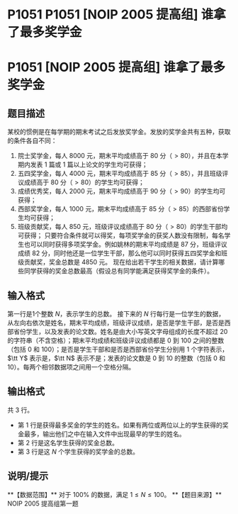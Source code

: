 # P1051 P1051 [NOIP 2005 提高组] 谁拿了最多奖学金

# P1051 [NOIP 2005 提高组] 谁拿了最多奖学金

## 题目描述

某校的惯例是在每学期的期末考试之后发放奖学金。发放的奖学金共有五种，获取的条件各自不同：
1. 院士奖学金，每人 $8000$ 元，期末平均成绩高于 $80$ 分（$>80$），并且在本学期内发表 $1$ 篇或 $1$ 篇以上论文的学生均可获得；
2. 五四奖学金，每人 $4000$ 元，期末平均成绩高于 $85$ 分（$>85$），并且班级评议成绩高于 $80$ 分（$>80$）的学生均可获得；
3. 成绩优秀奖，每人 $2000$ 元，期末平均成绩高于 $90$ 分（$>90$）的学生均可获得；
4. 西部奖学金，每人 $1000$ 元，期末平均成绩高于 $85$ 分（$>85$）的西部省份学生均可获得；
5. 班级贡献奖，每人 $850$ 元，班级评议成绩高于 $80$ 分（$>80$）的学生干部均可获得；
只要符合条件就可以得奖，每项奖学金的获奖人数没有限制，每名学生也可以同时获得多项奖学金。例如姚林的期末平均成绩是 $87$ 分，班级评议成绩 $82$ 分，同时他还是一位学生干部，那么他可以同时获得五四奖学金和班级贡献奖，奖金总数是 $4850$ 元。
现在给出若干学生的相关数据，请计算哪些同学获得的奖金总数最高（假设总有同学能满足获得奖学金的条件）。

## 输入格式

第一行是$1$个整数 $N$，表示学生的总数。
接下来的 $N$ 行每行是一位学生的数据，从左向右依次是姓名，期末平均成绩，班级评议成绩，是否是学生干部，是否是西部省份学生，以及发表的论文数。姓名是由大小写英文字母组成的长度不超过 $20$ 的字符串（不含空格）；期末平均成绩和班级评议成绩都是 $0$ 到 $100$ 之间的整数（包括 $0$ 和 $100$）；是否是学生干部和是否是西部省份学生分别用 $1$ 个字符表示，$\tt Y$ 表示是，$\tt N$ 表示不是；发表的论文数是 $0$ 到 $10$ 的整数（包括 $0$ 和 $10$）。每两个相邻数据项之间用一个空格分隔。

## 输出格式

共 $3$ 行。
- 第 $1$ 行是获得最多奖金的学生的姓名。如果有两位或两位以上的学生获得的奖金最多，输出他们之中在输入文件中出现最早的学生的姓名。
- 第 $2$ 行是这名学生获得的奖金总数。
- 第 $3$ 行是这 $N$ 个学生获得的奖学金的总数。

## 说明/提示

\*\*【数据范围】\*\*
对于 $100\%$ 的数据，满足 $1 \le N \le 100$。
\*\*【题目来源】\*\*
NOIP 2005 提高组第一题
